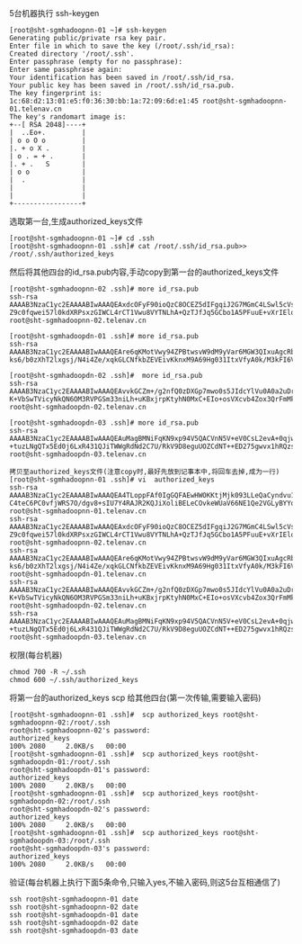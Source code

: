 5台机器执行 ssh-keygen

    [root@sht-sgmhadoopnn-01 ~]# ssh-keygen
    Generating public/private rsa key pair.
    Enter file in which to save the key (/root/.ssh/id_rsa): 
    Created directory '/root/.ssh'.
    Enter passphrase (empty for no passphrase): 
    Enter same passphrase again: 
    Your identification has been saved in /root/.ssh/id_rsa.
    Your public key has been saved in /root/.ssh/id_rsa.pub.
    The key fingerprint is:
    1c:68:d2:13:01:e5:f0:36:30:bb:1a:72:09:6d:e1:45 root@sht-sgmhadoopnn-01.telenav.cn
    The key's randomart image is:
    +--[ RSA 2048]----+
    |  ..Eo+.         |
    | o o O o         |
    |. + o X .        |
    | o . = + .       |
    |. + .   S        |
    | o o             |
    |  .              |
    |                 |
    |                 |
    +-----------------+





选取第一台,生成authorized_keys文件

    [root@sht-sgmhadoopnn-01 ~]# cd .ssh
    [root@sht-sgmhadoopnn-01 .ssh]# cat /root/.ssh/id_rsa.pub>> /root/.ssh/authorized_keys





然后将其他四台的id_rsa.pub内容,手动copy到第一台的authorized_keys文件

    [root@sht-sgmhadoopnn-02 .ssh]# more id_rsa.pub
    ssh-rsa AAAAB3NzaC1yc2EAAAABIwAAAQEAxdcOFyF90ioQzC8OCEZ5dIFgqiJ2G7MGmC4LSwl5cVs1J1E9HQesEURjjPdQGJP1kIe8Z2NgCpjGy7BDiVFvj/0fUjGreRN9P2LPa1jUv0xBYHv9wk+aN2YtKy2Dc9WeCPaNbByyz0n96osE0NVict+2MGQJHdHFedG2sSuTdBAoXE1I7ag6AwWV/3ije26BD88aZmb/
    Z9c0fqwei57l0kdXRPsxzGIWCL4rCT1Vwu8VYTNLhA+QzTJfJq5GCbo1A5PFuuE+vXrIEloKp1Y6Y1xB8xxdgqvMAkvf7wsWfZVFl6vZPwRJivIKW6WPm7tlJN2m3xXyXnXy0/8rftB0Aw== root@sht-sgmhadoopnn-02.telenav.cn
    
    [root@sht-sgmhadoopdn-01 .ssh]# more id_rsa.pub
    ssh-rsa AAAAB3NzaC1yc2EAAAABIwAAAQEAre6qKMotVwy94ZPBtwsvW9dM9yVar6MGW3QIxuAgcRbfqE4RRrsgcnwFBG496+GPLUjfQsYuPhuLm+2qu8p2pTkLx9Vt0ppK+VlNwQIQyias2hiHoLDGmcstCeCZs+sn5iZ2/rTov0uOZT7XWC66QlnFzAyM80KYAFLtFv4r9uU+KK5USwEG3XwF1GiAeSK34iU9u+JI
    ks6/b0zXhT2lxgsj/N4i4Ze/xqkGLCNfkbZEVEivKknxM9A69Hg031ItxVfyA0k/M3kFI6VmXTNgkf8VW/
    
    [root@sht-sgmhadoopdn-02 .ssh]#  more id_rsa.pub
    ssh-rsa AAAAB3NzaC1yc2EAAAABIwAAAQEAvvkGCZm+/g2nfQ0zDXGp7mwo0s5JIdcYlVu0A0a2uDru3VaYFZ5uD79hLQJqPk1qT49wAFmXfIoUGtyHvDYfYcGcRVwQV5c2EnLmb0gxBL45hwHoVGyHw7EOAW5XUxZvkf6gLua/N8htmfd5O8dhhtAhIK3LB8z0mOTeUmORX1AEFT74huGrrp7fzY+kIr5KIjeU5dNC
    K+VbSwTVicyNkQN6OM3RVPGSm33niLh+uKBxjrpKtyhN0MxC+EIo+osVXcvb4Zox3QrFmMklDZf/pyRKBqQW2yBTi5U16hO1/TXxMYamz48Ps2fGx2fDvDAB4RsSwYaQ0fSM2ghd6oRiCQ== root@sht-sgmhadoopdn-02.telenav.cn
    
    [root@sht-sgmhadoopdn-03 .ssh]# more id_rsa.pub 
    ssh-rsa AAAAB3NzaC1yc2EAAAABIwAAAQEAuMagBMNiFqKN9xp94V5QACVnN5V+eV0CsL2evA+0qjwCTFSCFuCM6TgC7anurx9tzjT7P9G8jogy76EJn8MXZVJ7Dfou+hsOK7flGt24DHqqoIDwKOKsA9XsRSUGz7T78EQhGLhPD4Ud1C8WEQEgSL11ocl8fNnMlYzJuQFndV6FbKYb9GJx5rI6nlZ6KS1pUVMkq/TG
    +tuzLNgQTx5Ed0j6LxR431QJiTWWgRdNd2C7U/RkV9D8eguUOZCdNT++ED275gwvx1hRQzsK4h9q90XOgWG1+ol/V13toqo7HudOAqJNnWGznU9O30zp4WAdhuWCcWGtK8dhnWiw0bRNKw== root@sht-sgmhadoopdn-03.telenav.cn
    
    拷贝至authorized_keys文件(注意copy时,最好先放到记事本中,将回车去掉,成为一行)
    [root@sht-sgmhadoopnn-01 .ssh]# vi  authorized_keys
    ssh-rsa AAAAB3NzaC1yc2EAAAABIwAAAQEA4TLoppFAf0IgGQFAEwHWOKKtjMjk093LLeQaCyndvu1qNd+FAHFUhBtC37zgD7xVR4uXrBNZxt3NEQnKurFyN3sJ0I7VRi+vX/X3FWzJfIAwCeFFu5pk2jrosQijqcY92t5FLLINRPLL3qI/t4tVxk2+PwRF6GuDgBE0IX++snHngpHA2Tr8DB8otE6eJlUSg+dsRqhl
    C4teC6PC0vfjWRS7O/dgv8+sIU7Y4RAJR2KQJiXoliBELeCOvkeWUaV66NE1Qe2VGLyBYYqJQ5PSl2jhH4Lsj+p70H0Cuyni1IHg/xKjKuaRm3WVJrFiS58dDg43SVpI+UQ4iYbgpB0dhw== root@sht-sgmhadoopnn-01.telenav.cn
    ssh-rsa AAAAB3NzaC1yc2EAAAABIwAAAQEAxdcOFyF90ioQzC8OCEZ5dIFgqiJ2G7MGmC4LSwl5cVs1J1E9HQesEURjjPdQGJP1kIe8Z2NgCpjGy7BDiVFvj/0fUjGreRN9P2LPa1jUv0xBYHv9wk+aN2YtKy2Dc9WeCPaNbByyz0n96osE0NVict+2MGQJHdHFedG2sSuTdBAoXE1I7ag6AwWV/3ije26BD88aZmb/
    Z9c0fqwei57l0kdXRPsxzGIWCL4rCT1Vwu8VYTNLhA+QzTJfJq5GCbo1A5PFuuE+vXrIEloKp1Y6Y1xB8xxdgqvMAkvf7wsWfZVFl6vZPwRJivIKW6WPm7tlJN2m3xXyXnXy0/8rftB0Aw== root@sht-sgmhadoopnn-02.telenav.cn
    ssh-rsa AAAAB3NzaC1yc2EAAAABIwAAAQEAre6qKMotVwy94ZPBtwsvW9dM9yVar6MGW3QIxuAgcRbfqE4RRrsgcnwFBG496+GPLUjfQsYuPhuLm+2qu8p2pTkLx9Vt0ppK+VlNwQIQyias2hiHoLDGmcstCeCZs+sn5iZ2/rTov0uOZT7XWC66QlnFzAyM80KYAFLtFv4r9uU+KK5USwEG3XwF1GiAeSK34iU9u+JI
    ks6/b0zXhT2lxgsj/N4i4Ze/xqkGLCNfkbZEVEivKknxM9A69Hg031ItxVfyA0k/M3kFI6VmXTNgkf8VW/uHl92xiRfTn1C065iiE7vFqSkcsnCr6hxwFB3nNDTZYGx6GYsdeGlrWi2rdQ== root@sht-sgmhadoopdn-01.telenav.cn
    ssh-rsa AAAAB3NzaC1yc2EAAAABIwAAAQEAvvkGCZm+/g2nfQ0zDXGp7mwo0s5JIdcYlVu0A0a2uDru3VaYFZ5uD79hLQJqPk1qT49wAFmXfIoUGtyHvDYfYcGcRVwQV5c2EnLmb0gxBL45hwHoVGyHw7EOAW5XUxZvkf6gLua/N8htmfd5O8dhhtAhIK3LB8z0mOTeUmORX1AEFT74huGrrp7fzY+kIr5KIjeU5dNC
    K+VbSwTVicyNkQN6OM3RVPGSm33niLh+uKBxjrpKtyhN0MxC+EIo+osVXcvb4Zox3QrFmMklDZf/pyRKBqQW2yBTi5U16hO1/TXxMYamz48Ps2fGx2fDvDAB4RsSwYaQ0fSM2ghd6oRiCQ== root@sht-sgmhadoopdn-02.telenav.cn
    ssh-rsa AAAAB3NzaC1yc2EAAAABIwAAAQEAuMagBMNiFqKN9xp94V5QACVnN5V+eV0CsL2evA+0qjwCTFSCFuCM6TgC7anurx9tzjT7P9G8jogy76EJn8MXZVJ7Dfou+hsOK7flGt24DHqqoIDwKOKsA9XsRSUGz7T78EQhGLhPD4Ud1C8WEQEgSL11ocl8fNnMlYzJuQFndV6FbKYb9GJx5rI6nlZ6KS1pUVMkq/TG
    +tuzLNgQTx5Ed0j6LxR431QJiTWWgRdNd2C7U/RkV9D8eguUOZCdNT++ED275gwvx1hRQzsK4h9q90XOgWG1+ol/V13toqo7HudOAqJNnWGznU9O30zp4WAdhuWCcWGtK8dhnWiw0bRNKw== root@sht-sgmhadoopdn-03.telenav.cn



权限(每台机器)

    chmod 700 -R ~/.ssh
    chmod 600 ~/.ssh/authorized_keys 





将第一台的authorized_keys scp 给其他四台(第一次传输,需要输入密码)

    [root@sht-sgmhadoopnn-01 .ssh]#  scp authorized_keys root@sht-sgmhadoopnn-02:/root/.ssh
    root@sht-sgmhadoopnn-02's password: 
    authorized_keys                                                            100% 2080     2.0KB/s   00:00    
    [root@sht-sgmhadoopnn-01 .ssh]#  scp authorized_keys root@sht-sgmhadoopdn-01:/root/.ssh
    root@sht-sgmhadoopdn-01's password: 
    authorized_keys                                                            100% 2080     2.0KB/s   00:00    
    [root@sht-sgmhadoopnn-01 .ssh]#  scp authorized_keys root@sht-sgmhadoopdn-02:/root/.ssh
    root@sht-sgmhadoopdn-02's password: 
    authorized_keys                                                            100% 2080     2.0KB/s   00:00    
    [root@sht-sgmhadoopnn-01 .ssh]#  scp authorized_keys root@sht-sgmhadoopdn-03:/root/.ssh
    root@sht-sgmhadoopdn-03's password: 
    authorized_keys                                                            100% 2080     2.0KB/s   00:00   



                                                                 

验证(每台机器上执行下面5条命令,只输入yes,不输入密码,则这5台互相通信了)

    ssh root@sht-sgmhadoopnn-01 date
    ssh root@sht-sgmhadoopnn-02 date
    ssh root@sht-sgmhadoopdn-01 date
    ssh root@sht-sgmhadoopdn-02 date
    ssh root@sht-sgmhadoopdn-03 date
